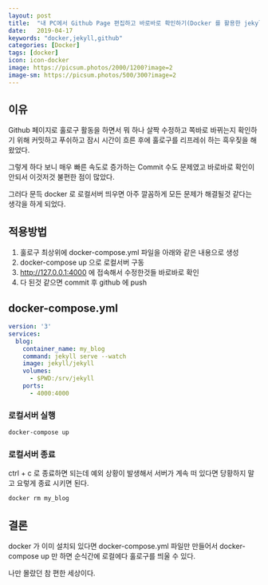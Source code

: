 ```yaml
---
layout: post
title:  "내 PC에서 Github Page 편집하고 바로바로 확인하기(Docker 를 활용한 jekyll 로컬 서버 맹글기)"
date:   2019-04-17
keywords: "docker,jekyll,github"
categories: [Docker]
tags: [docker]
icon: icon-docker
image: https://picsum.photos/2000/1200?image=2
image-sm: https://picsum.photos/500/300?image=2
---
```


## 이유

Github 페이지로 훌로구 활동을 하면서 뭐 하나 살짝 수정하고 쪽바로 바뀌는지 확인하기 위해 커밋하고 푸쉬하고 잠시 시간이 흐른 후에 훌로구를 리프레쉬 하는 흑우짖을 해왔었다.

그렇게 하다 보니 매우 빠른 속도로 증가하는 Commit 수도 문제였고 바로바로 확인이 안되서 이것저것 불편한 점이 많았다.

그러다 문득 docker 로 로컬서버 띄우면 아주 깔꼼하게 모든 문제가 해결될것 같다는 생각을 하게 되었다.

## 적용방법

1. 훌로구 최상위에 docker-compose.yml 파일을 아래와 같은 내용으로 생성
2. docker-compose up 으로 로컬서버 구동
3. <http://127.0.0.1:4000> 에 접속해서 수정한것들 바로바로 확인
4. 다 된것 같으면 commit 후 github 에 push

## docker-compose.yml

``` yaml
version: '3'
services:
  blog:
    container_name: my_blog
    command: jekyll serve --watch
    image: jekyll/jekyll
    volumes:
      - $PWD:/srv/jekyll
    ports:
      - 4000:4000
```

### 로컬서버 실행

``` bash
docker-compose up
```

### 로컬서버 종료

ctrl + c 로 종료하면 되는데 예외 상황이 발생해서 서버가 계속 떠 있다면 당황하지 말고 요렇게 종료 시키면 된다.

``` bash
docker rm my_blog
```

## 결론

docker 가 이미 설치되 있다면 docker-compose.yml 파일만 만들어서 docker-compose up 만 하면 순식간에 로컬에다 훌로구를 띄울 수 있다.

나만 몰랐던 참 편한 세상이다.